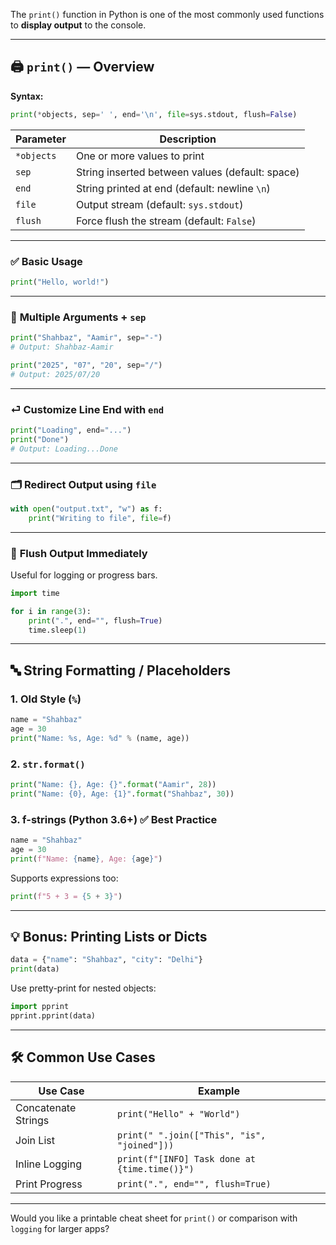 The `print()` function in Python is one of the most commonly used functions to **display output** to the console.

---

## 🖨️ `print()` — Overview

**Syntax:**

```python
print(*objects, sep=' ', end='\n', file=sys.stdout, flush=False)
```

| Parameter  | Description                                     |
| ---------- | ----------------------------------------------- |
| `*objects` | One or more values to print                     |
| `sep`      | String inserted between values (default: space) |
| `end`      | String printed at end (default: newline `\n`)   |
| `file`     | Output stream (default: `sys.stdout`)           |
| `flush`    | Force flush the stream (default: `False`)       |

---

### ✅ **Basic Usage**

```python
print("Hello, world!")
```

---

### 🧩 **Multiple Arguments + `sep`**

```python
print("Shahbaz", "Aamir", sep="-")
# Output: Shahbaz-Aamir
```

```python
print("2025", "07", "20", sep="/")
# Output: 2025/07/20
```

---

### ⏎ **Customize Line End with `end`**

```python
print("Loading", end="...")
print("Done")
# Output: Loading...Done
```

---

### 🗂️ **Redirect Output using `file`**

```python
with open("output.txt", "w") as f:
    print("Writing to file", file=f)
```

---

### 🔄 **Flush Output Immediately**

Useful for logging or progress bars.

```python
import time

for i in range(3):
    print(".", end="", flush=True)
    time.sleep(1)
```

---

## 🔤 **String Formatting / Placeholders**

### 1. **Old Style (`%`)**

```python
name = "Shahbaz"
age = 30
print("Name: %s, Age: %d" % (name, age))
```

### 2. **`str.format()`**

```python
print("Name: {}, Age: {}".format("Aamir", 28))
print("Name: {0}, Age: {1}".format("Shahbaz", 30))
```

### 3. **f-strings (Python 3.6+)** ✅ Best Practice

```python
name = "Shahbaz"
age = 30
print(f"Name: {name}, Age: {age}")
```

Supports expressions too:

```python
print(f"5 + 3 = {5 + 3}")
```

---

## 💡 Bonus: Printing Lists or Dicts

```python
data = {"name": "Shahbaz", "city": "Delhi"}
print(data)
```

Use pretty-print for nested objects:

```python
import pprint
pprint.pprint(data)
```

---

## 🛠️ Common Use Cases

| Use Case            | Example                                       |
| ------------------- | --------------------------------------------- |
| Concatenate Strings | `print("Hello" + "World")`                    |
| Join List           | `print(" ".join(["This", "is", "joined"]))`   |
| Inline Logging      | `print(f"[INFO] Task done at {time.time()}")` |
| Print Progress      | `print(".", end="", flush=True)`              |

---

Would you like a printable cheat sheet for `print()` or comparison with `logging` for larger apps?
